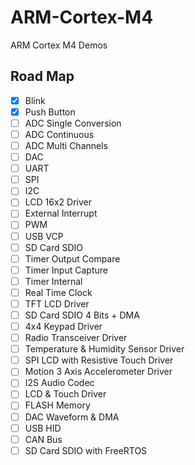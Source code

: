 # ARM-Cortex-M4
 ARM Cortex M4 Demos
## Road Map
- [X] Blink
- [X] Push Button
- [ ] ADC Single Conversion
- [ ] ADC Continuous
- [ ] ADC Multi Channels
- [ ] DAC
- [ ] UART
- [ ] SPI
- [ ] I2C
- [ ] LCD 16x2 Driver
- [ ] External Interrupt
- [ ] PWM
- [ ] USB VCP
- [ ] SD Card SDIO
- [ ] Timer Output Compare
- [ ] Timer Input Capture
- [ ] Timer Internal
- [ ] Real Time Clock
- [ ] TFT LCD Driver
- [ ] SD Card SDIO 4 Bits + DMA
- [ ] 4x4 Keypad Driver
- [ ] Radio Transceiver Driver
- [ ] Temperature & Humidity Sensor Driver
- [ ] SPI LCD with Resistive Touch Driver
- [ ] Motion 3 Axis Accelerometer Driver
- [ ] I2S Audio Codec
- [ ] LCD & Touch Driver
- [ ] FLASH Memory
- [ ] DAC Waveform & DMA
- [ ] USB HID
- [ ] CAN Bus
- [ ] SD Card SDIO with FreeRTOS
